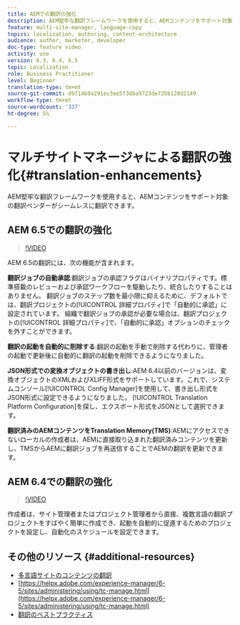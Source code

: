 ```yaml
---
title: AEMでの翻訳の強化
description: AEM堅牢な翻訳フレームワークを使用すると、AEMコンテンツをサポート対象の翻訳ベンダーがシームレスに翻訳できます。 最新の機能強化について説明します。
feature: multi-site-manager, language-copy
topics: localization, authoring, content-architecture
audience: author, marketer, developer
doc-type: feature video
activity: use
version: 6.3, 6.4, 6.5
topic: Localization
role: Business Practitioner
level: Beginner
translation-type: tm+mt
source-git-commit: d9714b9a291ec3ee5f3dba9723de72bb120d2149
workflow-type: tm+mt
source-wordcount: '337'
ht-degree: 5%

---
```



# マルチサイトマネージャによる翻訳の強化{#translation-enhancements}

AEM堅牢な翻訳フレームワークを使用すると、AEMコンテンツをサポート対象の翻訳ベンダーがシームレスに翻訳できます。

## AEM 6.5での翻訳の強化

>[!VIDEO](https://video.tv.adobe.com/v/27405?quality=9&learn=on)

AEM 6.5の翻訳には、次の機能が含まれます。

**翻訳ジョブの自動承認**:翻訳ジョブの承認フラグはバイナリプロパティです。標準搭載のレビューおよび承認ワークフローを駆動したり、統合したりすることはありません。 翻訳ジョブのステップ数を最小限に抑えるために、デフォルトでは、翻訳プロジェクトの[!UICONTROL 詳細プロパティ]で「自動的に承認」に設定されています。 組織で翻訳ジョブの承認が必要な場合は、翻訳プロジェクトの[!UICONTROL 詳細プロパティ]で、「自動的に承認」オプションのチェックを外すことができます。

**翻訳の起動を自動的に削除する**:翻訳の起動を手動で削除する代わりに、管理者の起動で更新後に自動的に翻訳の起動を削除できるようになりました。

**JSON形式での変換オブジェクトの書き出し**:AEM 6.4以前のバージョンは、変換オブジェクトのXMLおよびXLIFF形式をサポートしています。これで、システムコンソール[!UICONTROL Config Manager]を使用して、書き出し形式をJSON形式に設定できるようになりました。 [!UICONTROL Translation Platform Configuration]を探し、エクスポート形式をJSONとして選択できます。

**翻訳済みのAEMコンテンツをTranslation Memory(TMS)**:AEMにアクセスできないローカルの作成者は、AEMに直接取り込まれた翻訳済みコンテンツを更新し、TMSからAEMに翻訳ジョブを再送信することでAEMの翻訳を更新できます。

## AEM 6.4での翻訳の強化

>[!VIDEO](https://video.tv.adobe.com/v/21309?quality=9&learn=on)

作成者は、サイト管理者またはプロジェクト管理者から直接、複数言語の翻訳プロジェクトをすばやく簡単に作成でき、起動を自動的に促進するためのプロジェクトを設定し、自動化のスケジュールを設定できます。

## その他のリソース {#additional-resources}

* [多言語サイトのコンテンツの翻訳](https://helpx.adobe.com/jp/experience-manager/6-5/sites/administering/using/translation.html)
* [https://helpx.adobe.com/experience-manager/6-5/sites/administering/using/tc-manage.html](https://helpx.adobe.com/experience-manager/6-5/sites/administering/using/tc-manage.html)
* [翻訳のベストプラクティス](https://helpx.adobe.com/experience-manager/6-5/sites/administering/using/tc-bp.html)